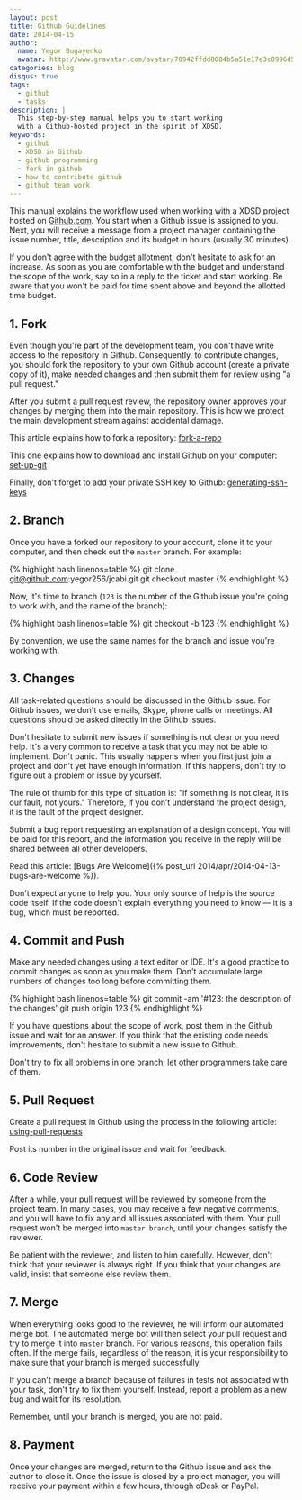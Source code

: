 ```yaml
---
layout: post
title: Github Guidelines
date: 2014-04-15
author:
  name: Yegor Bugayenko
  avatar: http://www.gravatar.com/avatar/70942ffdd8084b5a51e17e3c0996d53c?s=300
categories: blog
disqus: true
tags:
  - github
  - tasks
description: |
  This step-by-step manual helps you to start working
  with a Github-hosted project in the spirit of XDSD.
keywords:
  - github
  - XDSD in Github
  - github programming
  - fork in github
  - how to contribute github
  - github team work
---
```


This manual explains the workflow used when working with a XDSD project hosted
on [Github.com](http://www.github.com). You start when a Github issue is
assigned to you. Next, you will receive a message from a project manager
containing the issue number, title, description and its budget in hours (usually
30 minutes).

If you don't agree with the budget allotment, don't hesitate to ask for an
increase. As soon as you are comfortable with the budget and understand the
scope of the work, say so in a reply to the ticket and start working. Be aware
that you won't be paid for time spent above and beyond the allotted time budget.

## 1. Fork

Even though you're part of the development team, you don't have write access to
the repository in Github. Consequently, to contribute changes, you should fork
the repository to your own Github account (create a private copy of it), make
needed changes and then submit them for review using "a pull request."

After you submit a pull request review, the repository owner approves your
changes by merging them into the main repository. This is how we protect the
main development stream against accidental damage.

This article explains how to fork a repository:
[fork-a-repo](https://help.github.com/articles/fork-a-repo)

This one explains how to download and install Github on your computer:
[set-up-git](https://help.github.com/articles/set-up-git)

Finally, don't forget to add your private SSH key to Github:
[generating-ssh-keys](https://help.github.com/articles/generating-ssh-keys)

## 2. Branch

Once you have a forked our repository to your account, clone it to your
computer, and then check out the `master` branch. For example:

{% highlight bash linenos=table %}
git clone git@github.com:yegor256/jcabi.git
git checkout master
{% endhighlight %}

Now, it's time to branch (`123` is the number of the Github issue you're going
to work with, and the name of the branch):

{% highlight bash linenos=table %}
git checkout -b 123
{% endhighlight %}

By convention, we use the same names for the branch and issue you're working
with.

## 3. Changes

All task-related questions should be discussed in the Github issue. For Github
issues, we don't use emails, Skype, phone calls or meetings. All questions
should be asked directly in the Github issues.

Don't hesitate to submit new issues if something is not clear or you need help.
It's a very common to receive a task that you may not be able to implement.
Don't panic. This usually happens when you first just join a project and don't
yet have enough information. If this happens, don't try to figure out a problem
or issue by yourself.

The rule of thumb for this type of situation is: "if something is not clear, it
is our fault, not yours." Therefore, if you don’t understand the project design,
it is the fault of the project designer.

Submit a bug report requesting an explanation of a design concept. You will be
paid for this report, and the information you receive in the reply will be
shared between all other developers.

Read this article: [Bugs Are Welcome]({% post_url 2014/apr/2014-04-13-bugs-are-welcome %}).

Don't expect anyone to help you. Your only source of help is the source code
itself. If the code doesn't explain everything  you need to know &mdash; it is a
bug, which must be reported.

## 4. Commit and Push

Make any needed changes using a text editor or IDE. It's a good practice to
commit changes as soon as you make them. Don't accumulate large numbers of
changes too long before committing them.

{% highlight bash linenos=table %}
git commit -am '#123: the description of the changes'
git push origin 123
{% endhighlight %}

If you have questions about the scope of work, post them in the Github issue and
wait for an answer. If you think that the existing code needs improvements,
don't hesitate to submit a new issue to Github.

Don't try to fix all problems in one branch; let other programmers take care of
them.

## 5. Pull Request

Create a pull request in Github using the process in the following article:
[using-pull-requests](https://help.github.com/articles/using-pull-requests)

Post its number in the original issue and wait for feedback.

## 6. Code Review

After a while, your pull request will be reviewed by someone from the project
team. In many cases, you may receive a few negative comments, and you will have
to fix any and all issues associated with them. Your pull request won't be
merged into `master branch`, until your changes satisfy the reviewer.

Be patient with the reviewer, and listen to him carefully. However, don't think
that your reviewer is always right. If you think that your changes are valid,
insist that someone else review them.

## 7. Merge

When everything looks good to the reviewer, he will inform our automated merge
bot. The automated merge bot will then select your pull request and try to merge
it into `master` branch. For various reasons, this operation fails often. If the
merge fails, regardless of the reason, it is your responsibility to make sure
that your branch is merged successfully.

If you can't merge a branch because of failures in tests not associated with
your task, don't try to fix them yourself. Instead, report a problem as a new
bug and wait for its resolution.

Remember, until your branch is merged, you are not paid.

## 8. Payment

Once your changes are merged, return to the Github issue and ask the author to
close it. Once the issue is closed by a project manager, you will receive your
payment within a few hours, through oDesk or PayPal.
